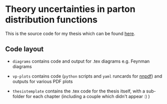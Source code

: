 # Theory uncertainties in parton distribution functions

This is the source code for my thesis which can be found [here](https://era.ed.ac.uk/handle/1842/38570).

## Code layout

* `diagrams` contains code and output for .tex diagrams e.g. Feynman diagrams

* `vp-plots` contains code (`python` scripts and `yaml` runcards for [nnpdf](https://github.com/NNPDF/nnpdf)) and outputs for various PDF plots

* `thesistemplate` contains the .tex code for the thesis itself, with a sub-folder for each chapter (including a couple which didn't appear :) )
